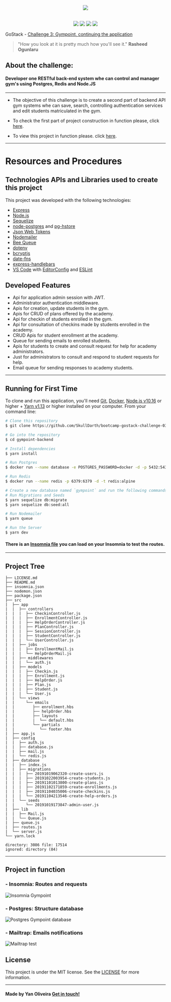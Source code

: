 
<p align="center">
  <img src="https://github.com/Rocketseat/bootcamp-gostack-desafio-02/blob/master/.github/logo.png?raw=true",>
  <br />
  <br />
  <br />
  <img src="https://img.shields.io/github/issues/SkullDarth/bootcamp-gostack-challenge-03">
  <img src="https://img.shields.io/github/forks/SkullDarth/bootcamp-gostack-challenge-03">
  <img src="https://img.shields.io/github/stars/SkullDarth/bootcamp-gostack-challenge-03">
  <img src="https://img.shields.io/github/license/SkullDarth/bootcamp-gostack-challenge-03?logoColor=MIT">


GoStack - [Challenge 3: Gympoint, continuing the application](#)

   > "How you look at it is pretty much how you'll see it." **Rasheed Ogunlaru**
</p>

## **About the challenge:**
#### **Developer one RESTful back-end system whe can control and manager gym's using Postgres, Redis and Node.JS**
---
* The objective of this challenge is to create a second part of backend API gym systems whe can save, search, controlling authentication services and edit students matriculated in the gym.

* To check the first part of project construction in function please, click [here][challange02].

* To view this project in function please. click [here](https://github.com/SkullDarth/bootcamp-gostack-challenge-03#resources-and-procedures).


---
# Resources and Procedures

## Technologies APIs and Libraries used to create this project

This project was developed with the following technologies:

- [Express][express]
- [Node.js][nodejs]
- [Sequelize][sequelize]
- [node-postgres][pg] and [pg-hstore][pg-hstore]
- [Json Web Tokens][jwt]
- [Nodemailer][nodemailer]
- [Bee Queue][bee]
- [dotenv][dotenv]
- [bcryptjs][bcryptjs]
- [date-fns][date-fns]
- [express-handlebars][exphbs]
- [VS Code][vc] with [EditorConfig][vceditconfig] and [ESLint][vceslint]

## Developed Features

* Api for application admin session with JWT.
* Administrator authentication middleware.
* Apis for creation, update students in the gym.
* Apis for CRUD of plans offered by the academy.
* Api for checkin of students enrolled in the gym.
* Api for consultation of checkins made by students enrolled in the academy.
* CRUD Apis for student enrollment at the academy.
* Queue for sending emails to enrolled students.
* Apis for students to create and consult request for help for academy administrators.
* Just for administrators to consult and respond to student requests for help.
* Email queue for sending responses to academy students.

---

## Running for First Time

To clone and run this application, you'll need [Git](https://git-scm.com), [Docker](https://www.docker.com), [Node.js v10.16][nodejs] or higher + [Yarn v1.13][yarn] or higher installed on your computer. From your command line:

```bash
# Clone this repository
$ git clone https://github.com/SkullDarth/bootcamp-gostack-challenge-03.git gympoint-backend

# Go into the repository
$ cd gympoint-backend

# Install dependencies
$ yarn install

# Run Postgres
$ docker run --name database -e POSTGRES_PASSWORD=docker -d -p 5432:5432 -d postgres:11

# Run Redis
$ docker run --name redis -p 6379:6379 -d -t redis:alpine

# Create a new database named `gympoint` and run the following commands:
# Run Migrations and Seeds
$ yarn sequelize db:migrate
$ yarn sequelize db:seed:all

# Run Nodemailer
$ yarn queue

# Run the Server
$ yarn dev
```
#### There is an [Insomnia file](./insomnia.json) you can load on your Insomnia to test the routes.

---

## Project Tree
```
├── LICENSE.md
├── README.md
├── insomnia.json
├── nodemon.json
├── package.json
├── src
|  ├── app
|  |  ├── controllers
|  |  |  ├── CheckinController.js
|  |  |  ├── EnrollmentController.js
|  |  |  ├── HelpOrderController.js
|  |  |  ├── PlanController.js
|  |  |  ├── SessionController.js
|  |  |  ├── StudentController.js
|  |  |  └── UserController.js
|  |  ├── jobs
|  |  |  ├── EnrollmentMail.js
|  |  |  └── HelpOrderMail.js
|  |  ├── middlewares
|  |  |  └── auth.js
|  |  ├── models
|  |  |  ├── Checkin.js
|  |  |  ├── Enrollment.js
|  |  |  ├── HelpOrder.js
|  |  |  ├── Plan.js
|  |  |  ├── Student.js
|  |  |  └── User.js
|  |  └── views
|  |     └── emails
|  |        ├── enrollment.hbs
|  |        ├── helpOrder.hbs
|  |        ├── layouts
|  |        |  └── default.hbs
|  |        └── partials
|  |           └── footer.hbs
|  ├── app.js
|  ├── config
|  |  ├── auth.js
|  |  ├── database.js
|  |  ├── mail.js
|  |  └── redis.js
|  ├── database
|  |  ├── index.js
|  |  ├── migrations
|  |  |  ├── 20191019062320-create-users.js
|  |  |  ├── 20191022003954-create-students.js
|  |  |  ├── 20191101013800-create-plans.js
|  |  |  ├── 20191102171859-create-enrollments.js
|  |  |  ├── 20191104035006-create-checkins.js
|  |  |  └── 20191104213546-create-help-orders.js
|  |  └── seeds
|  |     └── 20191019173847-admin-user.js
|  ├── lib
|  |  ├── Mail.js
|  |  └── Queue.js
|  ├── queue.js
|  ├── routes.js
|  └── server.js
└── yarn.lock

directory: 3086 file: 17514
ignored: directory (84)
   ```
---

## Project in function

### - Insomnia: Routes and requests

![Insomnia Gympoint][Insomnia Gympoint]

### - Postgres: Structure database

![Postgres Gympoint database][Postgres Gympoint database]


### - Mailtrap: Emails notifications

![Mailtrap test][Mailtrap test]


## License
This project is under the MIT license. See the [LICENSE](./LICENSE) for more information.

---

#### Made by Yan Oliveira [Get in touch!](https://www.linkedin.com/in/yan-brito/)




[challange02]: https://github.com/SkullDarth/bootcamp-gostack-challenge-02

[gympoint logo]: https://github.com/Rocketseat/bootcamp-gostack-desafio-02/blob/master/.github/logo.png?raw=true

[Insomnia Gympoint]: https://user-images.githubusercontent.com/16024701/68344233-4c806500-00cd-11ea-891c-c3844734c0cd.png
[Postgres Gympoint database]: https://user-images.githubusercontent.com/16024701/68344327-881b2f00-00cd-11ea-91ee-fa1db12141b0.png
[Mailtrap test]:https://user-images.githubusercontent.com/16024701/68344420-bbf65480-00cd-11ea-8764-a7f2c50fb635.png

[issues]: https://img.shields.io/github/issues/SkullDarth/bootcamp-gostack-challenge-03
[forks]: https://img.shields.io/github/forks/SkullDarth/bootcamp-gostack-challenge-03
[stars]: https://img.shields.io/github/stars/SkullDarth/bootcamp-gostack-challenge-03
[license]: https://img.shields.io/github/license/SkullDarth/bootcamp-gostack-challenge-03?logoColor=MIT

[nodejs]: https://nodejs.org/
[yarn]: https://yarnpkg.com/
[vc]: https://code.visualstudio.com/
[vceditconfig]: https://marketplace.visualstudio.com/items?itemName=EditorConfig.EditorConfig
[vceslint]: https://marketplace.visualstudio.com/items?itemName=dbaeumer.vscode-eslint
[express]: https://expressjs.com
[sequelize]: https://sequelize.org
[pg]:https://github.com/brianc/node-postgres
[pg-hstore]: https://github.com/scarney81/pg-hstore
[jwt]: https://jwt.io/
[nodemailer]: https://nodemailer.com/about/
[bee]: https://bee-queue.com/
[dotenv]: https://github.com/motdotla/dotenv#readme
[bcryptjs]: https://github.com/dcodeIO/bcrypt.js/
[date-fns]: https://date-fns.org/
[exphbs]: https://github.com/ericf/express-handlebars

